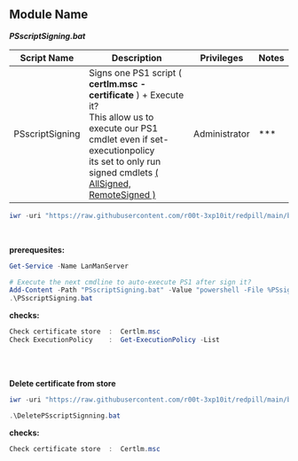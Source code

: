 ## Module Name
   <b><i>PSscriptSigning.bat</i></b>

|Script Name|Description|Privileges|Notes|
|---|---|---|---|
|PSscriptSigning|Signs one PS1 script ( **certlm.msc - certificate** ) + Execute it?<br />This allow us to execute our PS1 cmdlet even if set-executionpolicy<br />its set to only run signed cmdlets [( AllSigned, RemoteSigned )](https://docs.microsoft.com/en-us/powershell/module/microsoft.powershell.security/set-executionpolicy?view=powershell-7.2)|Administrator|\*\*\*|

```powershell
iwr -uri "https://raw.githubusercontent.com/r00t-3xp10it/redpill/main/bypass/PSscriptSigning.bat" -OutFile "PSscriptSigning.bat"
```

<br />

**prerequesites:**
```powershell
Get-Service -Name LanManServer
```

```powershell
# Execute the next cmdline to auto-execute PS1 after sign it?
Add-Content -Path "PSscriptSigning.bat" -Value "powershell -File %PSsignPath%" -Force
.\PSscriptSigning.bat
```


**checks:**
```powershell
Check certificate store  :  Certlm.msc
Check ExecutionPolicy    :  Get-ExecutionPolicy -List
```

<br /><br />

**Delete certificate from store**
```powershell
iwr -uri "https://raw.githubusercontent.com/r00t-3xp10it/redpill/main/bypass/DeletePSscriptSignning.bat" -OutFile "DeletePSscriptSignning.bat"
```

```powershell
.\DeletePSscriptSignning.bat
```

**checks:**
```powershell
Check certificate store  :  Certlm.msc
```

